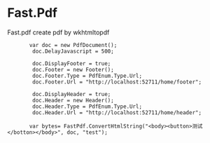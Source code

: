 # Fast.Pdf
Fast.pdf create pdf by wkhtmltopdf

           var doc = new PdfDocument();
            doc.DelayJavascript = 500;

            doc.DisplayFooter = true;
            doc.Footer = new Footer();
            doc.Footer.Type = PdfEnum.Type.Url;
            doc.Footer.Url = "http://localhost:52711/home/footer";

            doc.DisplayHeader = true;
            doc.Header = new Header();
            doc.Header.Type = PdfEnum.Type.Url;
            doc.Header.Url = "http://localhost:52711/home/header";

           var bytes= FastPdf.ConvertHtmlString("<body><button>测试</botton></body>", doc, "test");

